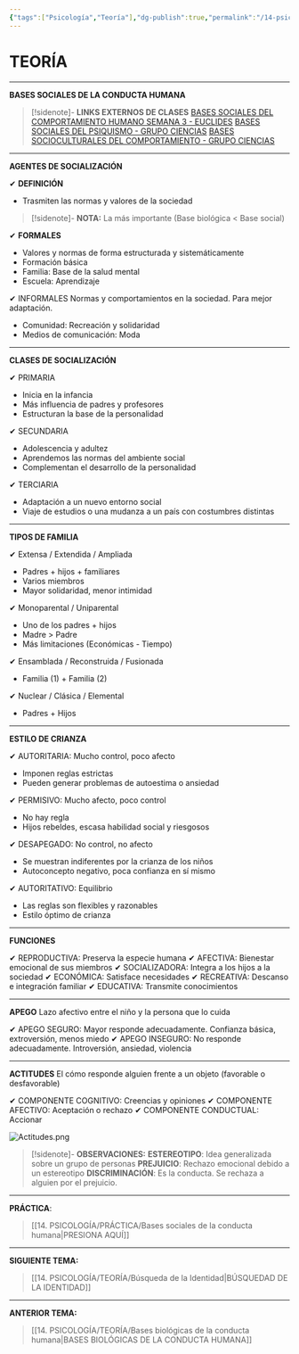 ```yaml
---
{"tags":["Psicología","Teoría"],"dg-publish":true,"permalink":"/14-psicologia/teoria/bases-sociales-de-la-conducta-humana/","dgPassFrontmatter":true}
---
```


# TEORÍA
---
**BASES SOCIALES DE LA CONDUCTA HUMANA** 

>[!sidenote]- **LINKS EXTERNOS DE CLASES** 
>[BASES SOCIALES DEL COMPORTAMIENTO HUMANO SEMANA 3 - EUCLIDES](https://www.youtube.com/watch?v=ErjantOIa4o) 
>[BASES SOCIALES DEL PSIQUISMO - GRUPO CIENCIAS](https://www.youtube.com/watch?v=u8EGL20KnOA) 
>[BASES SOCIOCULTURALES DEL COMPORTAMIENTO - GRUPO CIENCIAS](https://www.youtube.com/watch?v=1YJYgyW5x-g) 

---
**AGENTES DE SOCIALIZACIÓN**

✔ **DEFINICIÓN** 
- Trasmiten las normas y valores de la sociedad

>[!sidenote]- **NOTA:**
La más importante (Base biológica < Base social)

✔ **FORMALES**
- Valores y normas de forma estructurada y sistemáticamente
- Formación básica
- Familia: Base de la salud mental
- Escuela: Aprendizaje

✔ INFORMALES
Normas y comportamientos en la sociedad.
Para mejor adaptación.
- Comunidad: Recreación y solidaridad
- Medios de comunicación: Moda

---
**CLASES DE SOCIALIZACIÓN**

✔ PRIMARIA
- Inicia en la infancia
- Más influencia de padres y profesores
- Estructuran la base de la personalidad

✔ SECUNDARIA
- Adolescencia y adultez
- Aprendemos las normas del ambiente social
- Complementan el desarrollo de la personalidad

✔ TERCIARIA
- Adaptación a un nuevo entorno social
- Viaje de estudios o una mudanza a un país con costumbres distintas

---
**TIPOS DE FAMILIA**

✔ Extensa / Extendida / Ampliada
- Padres + hijos + familiares
-  Varios miembros
- Mayor solidaridad, menor intimidad

✔ Monoparental / Uniparental
- Uno de los padres + hijos
- Madre > Padre
- Más limitaciones (Económicas - Tiempo)

✔ Ensamblada / Reconstruida / Fusionada
- Familia (1) + Familia (2)

✔ Nuclear / Clásica / Elemental
- Padres + Hijos

---
**ESTILO DE CRIANZA**

✔ AUTORITARIA: Mucho control, poco afecto
- Imponen reglas estrictas
- Pueden generar problemas de autoestima o ansiedad

✔ PERMISIVO: Mucho afecto, poco control
- No hay regla
- Hijos rebeldes, escasa habilidad social y riesgosos

✔ DESAPEGADO: No control, no afecto
- Se muestran indiferentes por la crianza de los niños
- Autoconcepto negativo, poca confianza en sí mismo

✔ AUTORITATIVO: Equilibrio
- Las reglas son flexibles y razonables
- Estilo óptimo de crianza

---
**FUNCIONES**

✔ REPRODUCTIVA: Preserva la especie humana
✔ AFECTIVA: Bienestar emocional de sus miembros
✔ SOCIALIZADORA: Integra a los hijos a la sociedad
✔ ECONÓMICA: Satisface necesidades
✔ RECREATIVA: Descanso e integración familiar
✔ EDUCATIVA: Transmite conocimientos

---
**APEGO**
Lazo afectivo entre el niño y la persona que lo cuida

✔ APEGO SEGURO: Mayor responde adecuadamente. Confianza básica, extroversión, menos miedo
✔ APEGO INSEGURO: No responde adecuadamente. Introversión, ansiedad, violencia

---
**ACTITUDES**
El cómo responde alguien frente a un objeto (favorable o desfavorable)

✔ COMPONENTE COGNITIVO: Creencias y opiniones
✔ COMPONENTE AFECTIVO: Aceptación o rechazo
✔ COMPONENTE CONDUCTUAL: Accionar

![Actitudes.png](/img/user/1.%20ELEMENTOS%20GR%C3%81FICOS/Actitudes.png)

>[!sidenote]- **OBSERVACIONES:**
>**ESTEREOTIPO**:  Idea generalizada sobre un grupo de personas
>**PREJUICIO**: Rechazo emocional debido a un estereotipo
>**DISCRIMINACIÓN**: Es la conducta. Se rechaza a alguien por el prejuicio.

---
**PRÁCTICA**:
>[[14. PSICOLOGÍA/PRÁCTICA/Bases sociales de la conducta humana\|PRESIONA AQUÍ]]

---
**SIGUIENTE TEMA:** 
>[[14. PSICOLOGÍA/TEORÍA/Búsqueda de la Identidad\|BÚSQUEDAD DE LA IDENTIDAD]]

---
**ANTERIOR TEMA:** 
>[[14. PSICOLOGÍA/TEORÍA/Bases biológicas de la conducta humana\|BASES BIOLÓGICAS DE LA CONDUCTA HUMANA]]
